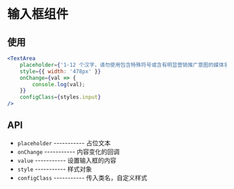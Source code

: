 # 输入框组件

## 使用

```jsx
<TextArea
    placeholder={'1-12 个汉字，请勿使用包含特殊符号或含有明显营销推广意图的媒体名'}
    style={{ width: '478px' }}
    onChange={val => {
        console.log(val);
    }}
    configClass={styles.input}
/>
```

## API

-   `placeholder` ----------- 占位文本
-   `onChange` ----------- 内容变化的回调
-   `value` ----------- 设置输入框的内容
-   `style` ----------- 样式对象
-   `configClass` ----------- 传入类名，自定义样式

